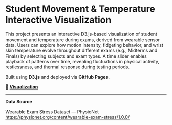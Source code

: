 # Student Movement & Temperature Interactive Visualization


This project presents an interactive D3.js-based visualization of student movement and temperature during exams, derived from wearable sensor data. Users can explore how motion intensity, fidgeting behavior, and wrist skin temperature evolve throughout different exams (e.g., Midterms and Finals) by selecting subjects and exam types. A time slider enables playback of patterns over time, revealing fluctuations in physical activity, restlessness, and thermal response during testing periods.

Built using **D3.js** and deployed via **GitHub Pages**.

🔗 **[Visualization](https://turkialrasheed.github.io/student-movement-temp-interactive-vis/)**

---

**Data Source**  

Wearable Exam Stress Dataset — PhysioNet  
https://physionet.org/content/wearable-exam-stress/1.0.0/


